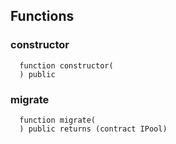 ## Functions

### constructor

```solidity
  function constructor(
  ) public
```

### migrate

```solidity
  function migrate(
  ) public returns (contract IPool)
```
